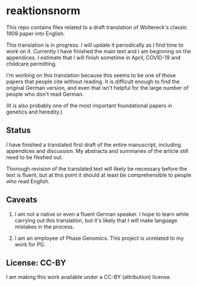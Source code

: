 # reaktionsnorm

This repo contains files related to a draft translation of Woltereck's classic 1909 paper into English. 

This translation is in progress. I will update it periodically as I find time to work on it. Currently I have finished the main text and I am beginning on the appendices. I estimate that I will finish sometime in April, COVID-19 and childcare permitting.

I'm working on this translation because this seems to be one of those papers that people cite without reading. It is difficult enough to find the original German version, and even that isn't helpful for the large number of people who don't read German.

(It is also probably one of the most important foundational papers in genetics and heredity.)

## Status
I have finished a translated first draft of the entire manuscript, including appendices and discussion. My abstracts and summaries of the article still need to be fleshed out. 

Thorough revision of the translated text will likely be necessary before the text is fluent, but at this point it should at least be comprehensible to people who read English.

## Caveats

1. I am not a native or even a fluent German speaker. I hope to learn while carrying out this translation, but it's likely that I will make language mistakes in the process.

2. I am an employee of Phase Genomics. This project is unrelated to my work for PG.

## License: CC-BY
I am making this work available under a CC-BY (attribution) license.
